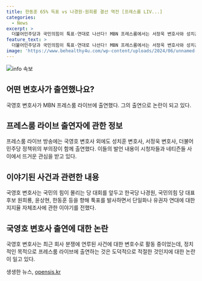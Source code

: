 ```yaml
---
title: 한동훈 65% 득표 vs 나경원·원희룡 결선 역전 [프레스룸 LIV...]
categories:
  - News
excerpt: >
  더불어민주당과 국민의힘이 툭표·연대로 나선다! MBN 프레스룸에서는 서정욱 변호사와 성치훈 더불어민주당 정책위 부의장이 국영호 앵커와 함께 하는 토론 속에서 나경원, 원희룡, 윤상현, 한동훈 등의 당대회 관련 이슈와 지지율 자체조사에 대해 논의했습니다. 클릭요! #MBN #프레스룸LIVE #프레스룸라이브
feature_text: >
  더불어민주당과 국민의힘이 툭표·연대로 나선다! MBN 프레스룸에서는 서정욱 변호사와 성치훈 더불어민주당 정책위 부의장이 국영호 앵커와 함께 하는 토론 속에서 나경원, 원희룡, 윤상현, 한동훈 등의 당대회 관련 이슈와 지지율 자체조사에 대해 논의했습니다. 클릭요! #MBN #프레스룸LIVE #프레스룸라이브
image: 'https://www.behealthy4u.com/wp-content/uploads/2024/06/unnamed-file.png'
---
```


<p><img src="https://www.behealthy4u.com/wp-content/uploads/2024/06/unnamed-file.png" alt="info 속보" /></p>

<h2 data-ke-size="size26">어떤 변호사가 출연했나요?</h2>

<p data-ke-size="size16">국영호 변호사가 MBN 프레스룸 라이브에 출연했다. 그의 출연으로 논란이 되고 있다. </p>

<h2 data-ke-size="size26">프레스룸 라이브 출연자에 관한 정보</h2>

<p data-ke-size="size16">프레스룸 라이브 방송에는 국영호 변호사 외에도 성치훈 변호사, 서정욱 변호사, 더불어민주당 정책위의 부의장이 함께 출연했다. 이들의 발언 내용이 시청자들과 네티즌들 사이에서 뜨거운 관심을 받고 있다.</p>

<h2 data-ke-size="size26">이야기된 사건과 관련한 내용</h2>

<p data-ke-size="size16">국영호 변호사는 국민의 힘이 몰리는 당 대회를 앞두고 한국당 나경원, 국민의힘 당 대표 후보 원희룡, 윤상현, 한동훈 등을 향해 툭표를 발사하면서 단일화나 유권자 연대에 대한 지지율 자체조사에 관한 이야기를 전했다.</p>

<h2 data-ke-size="size26">국영호 변호사 출연에 대한 논란</h2>

<p data-ke-size="size16">국영호 변호사는 최근 회사 분쟁에 연루된 사건에 대한 변호수로 활동 중이었는데, 정치적인 목적으로 프레스룸 라이브에 출연하는 것은 도덕적으로 적절한 것인지에 대한 논란이 일고 있다. </p>
생생한 뉴스, <a href="https://opensis.kr" rel="dofollow">opensis.kr</a>


